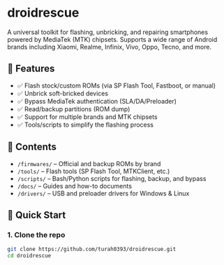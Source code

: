 # droidrescue

A universal toolkit for flashing, unbricking, and repairing smartphones powered by MediaTek (MTK) chipsets. Supports a wide range of Android brands including Xiaomi, Realme, Infinix, Vivo, Oppo, Tecno, and more.

## 🔧 Features

- ✅ Flash stock/custom ROMs (via SP Flash Tool, Fastboot, or manual)
- ✅ Unbrick soft-bricked devices
- ✅ Bypass MediaTek authentication (SLA/DA/Preloader)
- ✅ Read/backup partitions (ROM dump)
- ✅ Support for multiple brands and MTK chipsets
- ✅ Tools/scripts to simplify the flashing process

## 📁 Contents

- `/firmwares/` – Official and backup ROMs by brand
- `/tools/` – Flash tools (SP Flash Tool, MTKClient, etc.)
- `/scripts/` – Bash/Python scripts for flashing, backup, and bypass
- `/docs/` – Guides and how-to documents
- `/drivers/` – USB and preloader drivers for Windows & Linux

## 🚀 Quick Start

### 1. Clone the repo
```bash
git clone https://github.com/turah0393/droidrescue.git
cd droidrescue
